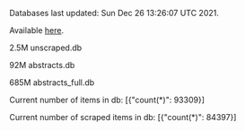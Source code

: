 Databases last updated: Sun Dec 26 13:26:07 UTC 2021. 

Available [here](https://github.com/cbeauhilton/ash-db/releases).

2.5M	unscraped.db

92M	abstracts.db

685M	abstracts_full.db

Current number of items in db:
[{"count(*)": 93309}]

Current number of scraped items in db:
[{"count(*)": 84397}]
